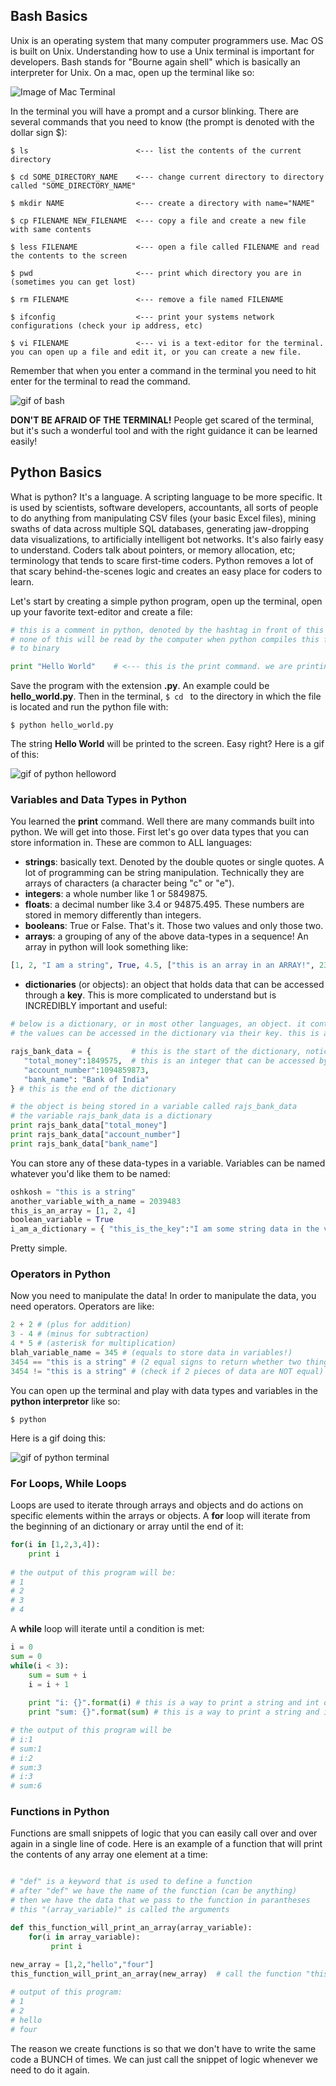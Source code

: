 ## Bash Basics
Unix is an operating system that many computer programmers use. Mac OS is built on Unix. Understanding how to use a Unix terminal is important for developers. Bash stands for "Bourne again shell" which is basically an interpreter for Unix. On a mac, open up the terminal like so:

![Image of Mac Terminal](http://blog.teamtreehouse.com/wp-content/uploads/2012/09/Screen-Shot-2012-09-25-at-12.57.00-PM.png)

In the terminal you will have a prompt and a cursor blinking. There are several commands that you need to know (the prompt is denoted with the dollar sign $):
```
$ ls                        <--- list the contents of the current directory

$ cd SOME_DIRECTORY_NAME    <--- change current directory to directory called "SOME_DIRECTORY_NAME"

$ mkdir NAME                <--- create a directory with name="NAME"

$ cp FILENAME NEW_FILENAME  <--- copy a file and create a new file with same contents

$ less FILENAME             <--- open a file called FILENAME and read the contents to the screen

$ pwd                       <--- print which directory you are in (sometimes you can get lost)

$ rm FILENAME               <--- remove a file named FILENAME

$ ifconfig                  <--- print your systems network configurations (check your ip address, etc)

$ vi FILENAME               <--- vi is a text-editor for the terminal. you can open up a file and edit it, or you can create a new file.
```
Remember that when you enter a command in the terminal you need to hit enter for the terminal to read the command. 

![gif of bash](https://github.com/rmaitra/sonny-learns/blob/master/week1/bash_basics.gif)

**DON'T BE AFRAID OF THE TERMINAL!** People get scared of the terminal, but it's such a wonderful tool and with the right guidance it can be learned easily! 

## Python Basics
What is python? It's a language. A scripting language to be more specific. It is used by scientists, software developers, accountants, all sorts of people to do anything from manipulating CSV files (your basic Excel files), mining swaths of data across multiple SQL databases, generating jaw-dropping data visualizations, to artificially intelligent bot networks. It's also fairly easy to understand. Coders talk about pointers, or memory allocation, etc; terminology that tends to scare first-time coders. Python removes a lot of that scary behind-the-scenes logic and creates an easy place for coders to learn. 

Let's start by creating a simple python program, open up the terminal, open up your favorite text-editor and create a file:

```python
# this is a comment in python, denoted by the hashtag in front of this text
# none of this will be read by the computer when python compiles this file 
# to binary

print "Hello World"    # <--- this is the print command. we are printing a string to STDOUT (standard output, or in this case, the terminal when we run it)
```
Save the program with the extension **.py**. An example could be **hello_world.py**. Then in the terminal, ```$ cd ``` to the directory in which the file is located and run the python file with:
```
$ python hello_world.py
```
The string **Hello World** will be printed to the screen. Easy right? Here is a gif of this:

![gif of python helloword](https://github.com/rmaitra/sonny-learns/blob/master/week1/python_hello_world.gif)

### Variables and Data Types in Python
You learned the **print** command. Well there are many commands built into python. We will get into those. First let's go over data types that you can store information in. These are common to ALL languages:

- **strings**: basically text. Denoted by the double quotes or single quotes. A lot of programming can be string manipulation. Technically they are arrays of characters (a character being "c" or "e").
- **integers**: a whole number like 1 or 5849875.
- **floats**: a decimal number like 3.4 or 94875.495. These numbers are stored in memory differently than integers.
- **booleans**: True or False. That's it. Those two values and only those two.
- **arrays**: a grouping of any of the above data-types in a sequence! An array in python will look something like:

```python 
[1, 2, "I am a string", True, 4.5, ["this is an array in an ARRAY!", 23] ]
```

- **dictionaries** (or objects): an object that holds data that can be accessed through a **key**. This is more complicated to understand but is INCREDIBLY important and useful:

```python
# below is a dictionary, or in most other languages, an object. it contains KEYS and VALUES. 
# the values can be accessed in the dictionary via their key. this is a GREAT way to organize data in code

rajs_bank_data = {         # this is the start of the dictionary, notice it is being stored in a VARIABLE
   "total_money":1849575,  # this is an integer that can be accessed by the KEY "total_money"  
   "account_number":1094859873,
   "bank_name": "Bank of India"
} # this is the end of the dictionary

# the object is being stored in a variable called rajs_bank_data
# the variable rajs_bank_data is a dictionary
print rajs_bank_data["total_money"]
print rajs_bank_data["account_number"]
print rajs_bank_data["bank_name"]
``` 

You can store any of these data-types in a variable. Variables can be named whatever you'd like them to be named:
```python
oshkosh = "this is a string"
another_variable_with_a_name = 2039483
this_is_an_array = [1, 2, 4]
boolean_variable = True
i_am_a_dictionary = { "this_is_the_key":"I am some string data in the value part of the dictionary, access me like i_am_a_dictionary['this_is_the_key']" }
```
Pretty simple. 

### Operators in Python
Now you need to manipulate the data! In order to manipulate the data, you need operators. Operators are like:
```python
2 + 2 # (plus for addition)
3 - 4 # (minus for subtraction)
4 * 5 # (asterisk for multiplication)
blah_variable_name = 345 # (equals to store data in variables!)
3454 == "this is a string" # (2 equal signs to return whether two things are the same value) this should return False
3454 != "this is a string" # (check if 2 pieces of data are NOT equal) this should return True!
```
You can open up the terminal and play with data types and variables in the **python interpretor** like so:
```
$ python 
```
Here is a gif doing this:

![gif of python terminal](https://github.com/rmaitra/sonny-learns/blob/master/week1/python_terminal.gif)

### For Loops, While Loops
Loops are used to iterate through arrays and objects and do actions on specific elements within the arrays or objects. A **for** loop will iterate from the beginning of an dictionary or array until the end of it:

```python
for(i in [1,2,3,4]):
    print i
    
# the output of this program will be:
# 1
# 2
# 3
# 4
```

A **while** loop will iterate until a condition is met:

```python
i = 0
sum = 0
while(i < 3):
    sum = sum + i
    i = i + 1
    
    print "i: {}".format(i) # this is a way to print a string and int onto the same line using "{}".format(SOME_INT_VARIABLE)
    print "sum: {}".format(sum) # this is a way to print a string and integer onto the same line

# the output of this program will be
# i:1
# sum:1
# i:2
# sum:3
# i:3
# sum:6
```

### Functions in Python
Functions are small snippets of logic that you can easily call over and over again in a single line of code. Here is an example of a function that will print the contents of any array one element at a time:
```python

# "def" is a keyword that is used to define a function
# after "def" we have the name of the function (can be anything)
# then we have the data that we pass to the function in parantheses
# this "(array_variable)" is called the arguments

def this_function_will_print_an_array(array_variable):
    for(i in array_variable):
         print i
         
new_array = [1,2,"hello","four"]
this_function_will_print_an_array(new_array)  # call the function "this_function_will_print_an_array"

# output of this program:
# 1
# 2
# hello
# four
```
The reason we create functions is so that we don't have to write the same code a BUNCH of times. We can just call the snippet of logic whenever we need to do it again. 
